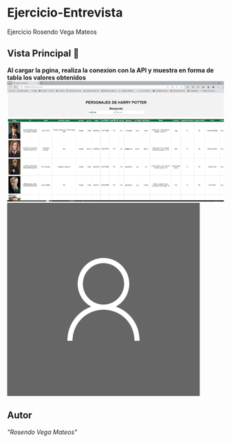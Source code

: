 # Ejercicio-Entrevista
Ejercicio Rosendo Vega Mateos


## Vista Principal 👋
**Al cargar la pgina, realiza la conexion con la API y muestra en forma de tabla los valores obtenidos**
 ![Vista principal](imagesVista/vistaPrincipal.PNG)
 ![Vista principal](images/imaDefecto.png)


## Autor
*"Rosendo Vega Mateos"*
